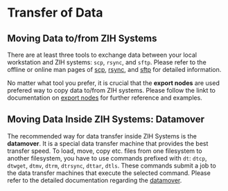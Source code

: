 # Transfer of Data

## Moving Data to/from ZIH Systems

There are at least three tools to exchange data between your local workstation and ZIH systems:
`scp`, `rsync`, and `sftp`. Please refer to the offline or online man pages of
[scp](https://www.man7.org/linux/man-pages/man1/scp.1.html),
[rsync](https://man7.org/linux/man-pages/man1/rsync.1.html), and
[sftp](https://man7.org/linux/man-pages/man1/sftp.1.html) for detailed information.

No matter what tool you prefer, it is crucial that the **export nodes** are used prefered way to
copy data to/from ZIH systems. Please follow the linkt to documentation on [export
nodes](export_nodes.md) for further reference and examples.

## Moving Data Inside ZIH Systems: Datamover

The recommended way for data transfer inside ZIH Systems is the **datamover**. It is a special
data transfer machine that provides the best transfer speed. To load, move, copy etc. files from one
filesystem to another filesystem, you have to use commands prefixed with `dt`: `dtcp`, `dtwget`,
`dtmv`, `dtrm`, `dtrsync`, `dttar`, `dtls`. These commands submit a job to the data transfer
machines that execute the selected command.  Please refer to the detailed documentation regarding the
[datamover](datamover.md).
